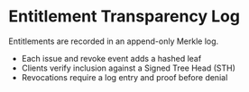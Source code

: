 # Entitlement Transparency Log

Entitlements are recorded in an append-only Merkle log.

- Each issue and revoke event adds a hashed leaf
- Clients verify inclusion against a Signed Tree Head (STH)
- Revocations require a log entry and proof before denial
